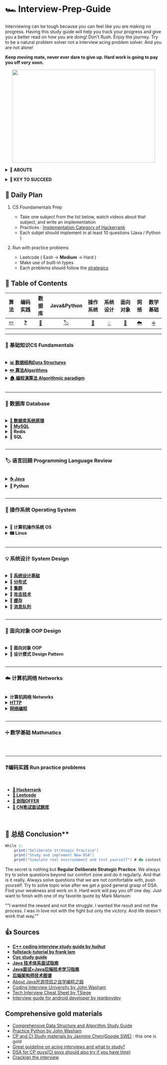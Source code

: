 # 🏎 Interview-Prep-Guide
Interviewing can be tough because you can feel like you are making no progress. Having this study guide will help you track your progress and give you a better read on how you are doing! Don't Rush. Enjoy the journey. Try to be a natural problem solver not a interview acing problem solver. And you are not alone!  

**Keep moving mate, never ever dare to give up. Hard work is going to pay you off very soon.**

<p align="center">
  <img width="460" height="300" src="https://media.giphy.com/media/KWQy384u0Rn9bCvwMa/giphy.gif">
</p>

<b><details><summary>👀 ABOUTS</summary></b>	

🕵 This repository is a summary of the basic knowledge of recruiting job seekers and beginners in the direction of SDE, including programming language, data structure, algorithm, programming paradigm, system, network and other domain knowledge 

Due to my limited level, the knowledge points in the warehouse are from my original, reading notes, books, blog posts, etc. Non-original has been marked with the source, if there is any omission, please issue an issue.
</details>

<b><details><summary>🔑 KEY TO SUCCEED</summary></b>	

## 🏁 Deliberate Strategic : Practice (KEY TO SUCCEED)
- **Retaining Computer Science Knowledge**
1. Review cs fundamentatals and summarize
2. Start doing coding interview questions while you're learning data structures and algorithms. 
3. Review and review 
 
- **Keep Practics**
1. Use Leetcode to practices different problems 
2. Take a break from programming problems for a half hour and go through your flashcards.

## 💻 Coding problem practices
- **Gathering requirements** : consider the constraint for the problem and its edge cases 
- **Problem recognition** : where the right data structures and algorithms fit in
- **Brain storm** : talking your way through the solution like you will in the interview including performance analysis 
- **Testing your solutions**

</details>


## 📅 Daily Plan 
1. CS Foundamentals Prep 
	- Take one subject from the list below, watch videos about that subject, and write an implementation 
	- Practices : [Implementation Category of Hackerrank](https://www.hackerrank.com/domains/algorithms?filters%5Bsubdomains%5D%5B%5D=implementation&badge_type=problem-solving)
	- Each subjet should implement in at least 10 questions (Java / Python )
	
2. Run with practice problems 
	- Leetcode ( Eash -> **Medium** -> Hard )
	- Make use of built-in types
	- Each problems should follow the [strategics](https://github.com/waiyulam/Interview-Prep-Guide/tree/master/Leetcode)

## 📄 Table of Contents 

|算法| 编码实践 |数据库|Java&Python|操作系统| 系统设计|面向对象|网络| 数学基础|
| :---: | :----: | :---: | :----: | :----: | :----: | :----: | :----: | :----: |
| [:pencil2:](#📖-基础知识CS-Fundamentals) |[❓](#❓编码实践-Run-practice-problems)|[:floppy_disk:](#💾-数据库-Database)|[🏷](#🏷-语言回顾-Programming-Language-Review)|[🔨](#🔨-操作系统-Operating-System)|[💡](#💡-系统设计-System-Design)|[🎨](#🎨-面向对象-OOP-Design)|[☁️](☁️-计算机网络-Networks)|[➗](➗-数学基础-Mathmatics)


--------------------------------------------------------------------
### 📖 基础知识CS Fundamentals

<br>

<details>
<summary><b><a href="https://github.com/waiyulam/Interview-Prep-Guide/tree/master/BasicsReview/datastructure">📊 数据结构Data Structures</a></b></summary>
<br>

- [数组 Arrays](https://github.com/waiyulam/Interview-Prep-Guide/tree/master/BasicsReview/datastructure#Arrays)
- [链式结构 Linked List](https://github.com/waiyulam/Interview-Prep-Guide/tree/master/BasicsReview/datastructure#Linked-Lists)
- [栈和队列 Stacks & Queues &Double-ended Queue](https://github.com/waiyulam/Interview-Prep-Guide/tree/master/BasicsReview/datastructure#Linked-Lists)
- [哈希表 Hash Tables](https://github.com/waiyulam/Interview-Prep-Guide/tree/master/BasicsReview/datastructure#Hash-table)
- [树 Trees](https://github.com/waiyulam/Interview-Prep-Guide/tree/master/BasicsReview/datastructure#Trees)
- [字典/前缀树 Trie](https://github.com/waiyulam/Interview-Prep-Guide/tree/master/BasicsReview/datastructure#Tries)
- [堆/优先队列Heaps&Priority Queue](https://github.com/waiyulam/Interview-Prep-Guide/tree/master/BasicsReview/datastructure#Heaps)
- [图 Graphs](https://github.com/waiyulam/Interview-Prep-Guide/tree/master/BasicsReview/datastructure#Graphs)
- [Others](https://github.com/waiyulam/Interview-Prep-Guide/tree/master/BasicsReview/datastructure#Others-DS)

</details>
	
<details>
<summary><b><a href="https://github.com/waiyulam/Interview-Prep-Guide/tree/master/BasicsReview/algorithms">✏️  算法Algorithms</a></b></summary>
<br>

- [介绍 Introduction to Algorithms](https://github.com/waiyulam/Interview-Prep-Guide/tree/master/BasicsReview/algorithms)
	- [时间空间复杂度 Time&Space Complexity](https://github.com/waiyulam/Interview-Prep-Guide/tree/master/BasicsReview/algorithms#Time-and-Space-Complexity)
	- [递归&迭代 Recursion](https://github.com/waiyulam/Interview-Prep-Guide/tree/master/BasicsReview/algorithms#Recursion-and-analysis-of-recurrence-relations)
	- [NP问题 NP problem (TODO)](https://github.com/waiyulam/Interview-Prep-Guide/tree/master/BasicsReview/algorithms#NP-program)
- [搜索 Searching  (TODO)](https://github.com/waiyulam/Interview-Prep-Guide/tree/master/BasicsReview/algorithms/search)
- [排序 Sorting](https://github.com/waiyulam/Interview-Prep-Guide/tree/master/BasicsReview/algorithms/sorting)
- [图论 Graph Theory   (TODO)](https://github.com/waiyulam/Interview-Prep-Guide/tree/master/BasicsReview/algorithms/graphtheory)
- [字符串处理 String Manipulation  (TODO)](https://github.com/waiyulam/Interview-Prep-Guide/tree/master/BasicsReview/algorithms/stringManipulation)
- [二进制处理 Bit Manipulation   (TODO)](https://github.com/waiyulam/Interview-Prep-Guide/tree/master/BasicsReview/algorithms/bitManipulation)

</details>
	
<details>
<summary><b><a href="https://github.com/waiyulam/Interview-Prep-Guide/tree/master/BasicsReview/paradigm">🏠 编程演算法 Algorithmic paradigm</a></b></summary>
<br>

- [分治法 Divide and Conquer](https://github.com/waiyulam/Interview-Prep-Guide/tree/master/BasicsReview/paradigm#Divide-and-Conquer-algorithms)
- [贪婪演算法 Greedy Algorithms](https://github.com/waiyulam/Interview-Prep-Guide/tree/master/BasicsReview/paradigm#Greedy-Algorithms)
- [回溯法&分枝界限法 Backtracking & Branch and Bound](https://github.com/waiyulam/Interview-Prep-Guide/tree/master/BasicsReview/paradigm#Backtracking)
- [动态规划 Big Guy: Dynamic Programming and memoization 😭（TODO)](https://github.com/waiyulam/Interview-Prep-Guide/tree/master/BasicsReview/paradigm#Dynamic-Programming-and-memoization)

</details>
	
<br>


----------------------------------------------------------------
### 💾 数据库 Database

<br>

<details>
<summary><b><a href = 'https://github.com/waiyulam/Interview-Prep-Guide/tree/master/Database'> 🔨 数据库系统原理 </a>  </b></summary>

- 一、[事务 Transaction](Database#Transaction)
- 二、[并发一致性 Consistency](Database#Anomalies-with-Interleaved-Execution)
- 三、[封锁 Locking](Database#Concurrency-Control)
- 四、[隔离级别](Database#隔离级别)
- 五、[并发控制 Concurrency control ](Database#MVCC)
- 六、[关系数据库 Relational Database](Database#Relational-model)

</details>

<details>
<summary><b>🔨<a href = 'https://github.com/waiyulam/Interview-Prep-Guide/tree/master/Database/mysql'> MySQL </a>  </b></summary>

- 一、[索引](Database/mysql#一索引)
- 二、[查询性能优化](Database/mysql#二查询性能优化)
- 三、[存储引擎](Database/mysql#三存储引擎)
- 四、[数据类型](Database/mysql#四数据类型)
- 五、[切分](Database/mysql#五切分)
- 六、[复制](Database/mysql#六复制)

</details>

<details>
<summary><b>🔨 Redis  </b></summary>

</details>

<details>
<summary><b>🔨 SQL </b></summary>

</details>
<br>

----------------------------------------------------------------
### 🏷 语言回顾 Programming Language Review

<br>

<details>
<summary><b> <a href= 'https://github.com/waiyulam/Interview-Prep-Guide/tree/master/Database/Java'> ☕️ Java </a></b></summary>
	
- [语言基础 Basics](Java)
- [集合框架/容器 Collections](Java/Collections)
- [并发编程 Concurrency](Java/Concurrency)
- [虚拟机 JVM](Java/jvm)
- [设计模式 Design Pattern](Java/designPattern)
- I/O
- Web开发技术 Web programming

</details>

<details>
<summary><b>🐍 Python </b></summary>

- 语言基础 Basics
- 爬虫框架 Scrapy
- Flask
- Django

</details>

<br>

----------------------------------------------------------------
### 🔨 操作系统 Operating System

<br>

<details>
<summary><b>🔨 计算机操作系统 OS </b></summary>

- [概述 Introduction](OS)
- 进程管理 Process
- 死锁 Deadlock 
- 内存管理 Memory
- 设备管理 Disks&Devices
- 链接 Links

</details>

<details>
<summary><b> 📟 Linux </b></summary>

- 基础核心概念 Basics
- 常用命令使用 Commands

</details>

<br>

--------------------------------------------------------------------
### 💡 系统设计 System Design

<br>

<details>
<summary><b>🔨 <a href='https://github.com/CyC2018/CS-Notes/blob/master/notes/%E7%B3%BB%E7%BB%9F%E8%AE%BE%E8%AE%A1%E5%9F%BA%E7%A1%80.md'> 系统设计基础 </a>  </b></summary>

</details>

<details>
<summary><b>🔨 <a href='https://github.com/CyC2018/CS-Notes/blob/master/notes/%E5%88%86%E5%B8%83%E5%BC%8F.md'> 分布式 </a>  </b></summary>

</details>

<details>
<summary><b>🔨 <a href='https://github.com/CyC2018/CS-Notes/blob/master/notes/%E9%9B%86%E7%BE%A4.md'> 集群 </a>  </b></summary>

</details>

<details>
<summary><b>🔨 <a href='https://github.com/CyC2018/CS-Notes/blob/master/notes/%E6%94%BB%E5%87%BB%E6%8A%80%E6%9C%AF.md'> 攻击技术 </a>  </b></summary>

</details>

<details>
<summary><b>🔨 <a href='https://github.com/CyC2018/CS-Notes/blob/master/notes/%E7%BC%93%E5%AD%98.md'> 缓存 </a>  </b></summary>

</details>

<details>
<summary><b>🔨 <a href='https://github.com/CyC2018/CS-Notes/blob/master/notes/%E6%B6%88%E6%81%AF%E9%98%9F%E5%88%97.md'> 消息队列 </a>  </b></summary>

</details>

<br>


--------------------------------------------------------
### 🎨 面向对象 OOP Design

<br>

<details>
<summary><b>📏 面向对象 OOP </b></summary>

- 三大特性： 封装 继承 多态
- 类图
- 设计原则
</details>

<details>
<summary><b>🎨 设计模式 Design Pattern </b></summary>

- 创建型
- 行为型
- 结构型
</details>

<br>

----------------------------------------------------
### ☁️ 计算机网络 Networks
<br>

<details>
<summary><b>计算机网络 Networks </b></summary>

- 概述&体系结构
- 物理层
- 链路层
- 网络层
- 传输层
- 应用层 HTTP

</details>

<details>
<summary><b><a href = "https://github.com/CyC2018/CS-Notes/blob/master/notes/HTTP.md"> HTTP </a></b></summary>

</details>

<details>
<summary><b><a href = ""> 网络编程 </a></b></summary>

- [网络编程 Socket](https://github.com/CyC2018/CS-Notes/blob/master/notes/Socket.md)
- [RESTful API](https://github.com/frank-lam/fullstack-tutorial/blob/master/notes/RESTful%20API.md)
- [Web网络安全](https://github.com/frank-lam/fullstack-tutorial/blob/master/notes/%E7%BD%91%E7%BB%9C%E5%AE%89%E5%85%A8.md)
</details>
<br>

--------------------------------------------------------
### ➗ 数学基础 Mathmatics
<br>
<br>

----------------------------------------------------------------
### ❓编码实践 Run practice problems
<br>

* [**🧯 Hackerrank**]()
* [**🧯 Leetcode**]()
* [**🧯 剑指OFFER**]()
* [**🧯 CN笔试面试题库**](https://www.nowcoder.com/contestRoom?from=cyc_github)

<br>

## 🍭 总结 Conclusion**
```java 
While 1:
	print("Deliberate Strategic Practice")
	print("Study and implement New DSA")
	print("Simulate real environement and test yourself") # do contest, contest and contest
```
The secret is nothing but **Regular Deliberate Strategic Practice**. We always try to solve questions beyond our comfort zone and do it regularly. And that is it really. Always solve questions that we are not comfortable with, push yourself. Try to solve topic wise after we get a good general grasp of DSA. Find your weakness and work on it. Hard work will pay you off one day. Just want to finish with one of my favorite quote by Mark Manson:

""I wanted the reward and not the struggle. I wanted the result and not the process. I was in love not with the fight but only the victory. And life doesn't work that way.""

## 👍 Sources

-  [**C++ coding interview study guide by huihut**](https://github.com/huihut/interview)
-  [**fullstack-tutorial by frank lam**](https://github.com/frank-lam/fullstack-tutorial)
-  [**Cyc study guide**](https://github.com/CyC2018/CS-Notes)
-  [**Java 技术体系面试指南**](https://github.com/553899811/NewBie-Plan)
-  [**Java面试+Java后端技术学习指南**](https://github.com/OUYANGSIHAI/JavaInterview)
-  [**后端架构师技术图谱**](https://github.com/xingshaocheng/architect-awesome)
-  [About Java开源项目之自学编程之路](https://github.com/hansonwang99/JavaCollection)
-  [Coding Interview University by John Washam](https://github.com/jwasham/coding-interview-university)
-  [Tech Interview Cheat Sheet by TSiege](https://github.com/TSiege/Tech-Interview-Cheat-Sheet)
-  [Interview guide for android developer by jeanboydev](https://github.com/jeanboydev/Android-ReadTheFuckingSourceCode)

## Comprehensive gold materials
  -  [Comprehensive Data Structure and Algorithm Study Guide](https://leetcode.com/discuss/general-discussion/494279/comprehensive-data-structure-and-algorithm-study-guide)
  -  [Practice Python by John Washam](https://github.com/jwasham/practice-python)
  -  [CP and CI Study materials by Jasmine Chen(Google SWE)](https://github.com/lnishan/awesome-competitive-programming) : this one is gold
  -  [Great guideline on acing interviews and what to study?](https://medium.com/@nick.ciubotariu/ace-the-coding-interview-every-time-d169ce1fd3fc)
  -  [DSA for CP guys(CI guys should also try if you have time)](http://cp-algorithms.com/)
  -  [Crackign the interview](https://www.youtube.com/playlist?list=PLX6IKgS15Ue02WDPRCmYKuZicQHit9kFt)
